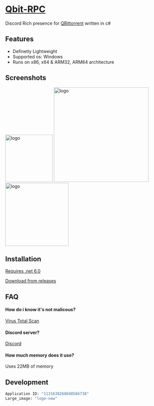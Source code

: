 # [Qbit-RPC](https://github.com/v4ish/rpc)
Discord Rich presence for [QBittorrent](https://www.qbittorrent.org/) written in c#

## Features

- Definetly Lightweight 
- Supported os: Windows
- Runs on x86, x64 & ARM32, ARM64 architecture


## Screenshots

<img src="https://cdn.discordapp.com/attachments/926176591736889385/1131822058146365470/image.png" alt="logo" width="150"/>

<img src="https://cdn.discordapp.com/attachments/926176591736889385/1131822137917845534/image.png" alt="logo" width="300"/>

<img src="https://cdn.discordapp.com/attachments/926176591736889385/1131822392252047572/image0.jpg" alt="logo" width="200"/>


## Installation

[Requires .net 6.0](https://dotnet.microsoft.com/en-us/download/dotnet/6.0)

[Download from releases](https://github.com/v4ish/Qbit-RPC/releases/latest)

    
## FAQ

#### How do i know it's not malicous?

[Virus Total Scan](https://www.virustotal.com/gui/file/7c824b85b3637500fa79f3020df59d13c553b67840d5f2107fa29df34d321fbe?nocache=1)


#### Discord server?

[Discord](https://discord.gg/37uTqAhkms)

#### How much memory does it use?

Uses 22MB of memory

## Development
``` bash
Application ID: "1131638268698566738"
Large_image: "logo-new"
```
